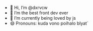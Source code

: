 - 👋 Hi, I’m @dxrvcw
- 👀 I’m the best front dev ever
- 🌱 I’m currently being loved by js
- 😄 Pronouns: kuda vono poihalo blyat`

<!---
dxrvcw/dxrvcw is a ✨ special ✨ repository because its `README.md` (this file) appears on your GitHub profile.
You can click the Preview link to take a look at your changes.
--->
